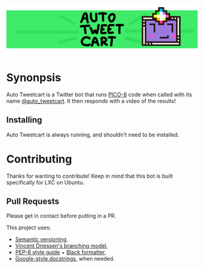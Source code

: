 
![Auto Tweetcart Cover](artwork/cover-gitlab.png "Auto Tweetcart Cover")

# Synonpsis
Auto Tweetcart is a Twitter bot that runs
[PICO-8](https://www.lexaloffle.com/pico-8.php) code when called with its name
[@auto_tweetcart](https://twitter.com/auto_tweetcart). It then responds with a
video of the results!

## Installing
Auto Tweetcart is always running, and shouldn't need to be installed.

# Contributing
Thanks for wanting to contribute! Keep in mind that this bot is built
specifically for LXC on Ubuntu.

## Pull Requests
Please get in contact before putting in a PR.

This project uses:
- [Semantic versioning](https://semver.org),
- [Vincent Driessen's branching model](https://nvie.com/posts/a-successful-git-branching-model/),
- [PEP-8 style guide](https://www.python.org/dev/peps/pep-0008/) + [Black formatter](https://github.com/psf/black),
- [Google-style docstrings](https://sphinxcontrib-napoleon.readthedocs.io/en/latest/example_google.html), when needed.
